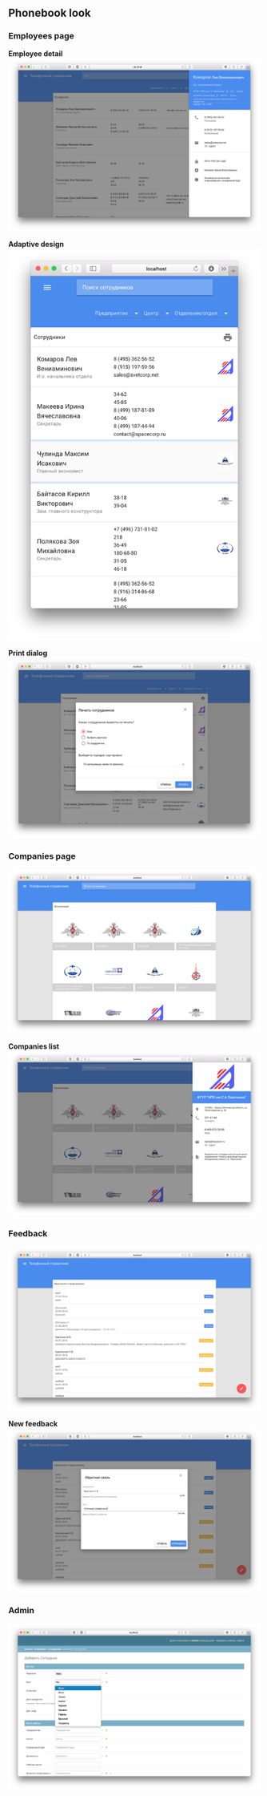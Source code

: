 ## Phonebook look


### Employees page

**Employee detail**
![Employee detail image](https://raw.githubusercontent.com/unmade/phonebook/master/docs/images/2%20main%20detail.png "Main page. Employee detail")

**Adaptive design**
![Main Page Responsive image](https://raw.githubusercontent.com/unmade/phonebook/master/docs/images/3%20main%20responsive.png "Main page. Responsive")

**Print dialog**
![Main Page Print image](https://raw.githubusercontent.com/unmade/phonebook/master/docs/images/4%20main%20print.png "Main page. Print")


### Companies page
![Organizations image](https://raw.githubusercontent.com/unmade/phonebook/master/docs/images/5%20organizations.png "Organizations")

**Companies list**
![Organization detail image](https://raw.githubusercontent.com/unmade/phonebook/master/docs/images/6%20organizations%20detail.png "Organization detail")


### Feedback
![Feedback image](https://raw.githubusercontent.com/unmade/phonebook/master/docs/images/7%20feedback.png "Feedback")

**New feedback**
![New feedback image](https://raw.githubusercontent.com/unmade/phonebook/master/docs/images/8%20new%20feedback.png "New feedback")


### Admin

![Admin image](https://raw.githubusercontent.com/unmade/phonebook/master/docs/images/9%20admin.png "Admin")
